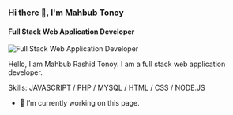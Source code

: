 ### Hi there 👋, I'm Mahbub Tonoy
#### Full Stack Web Application Developer
![Full Stack Web Application Developer](https://scontent.fdac5-2.fna.fbcdn.net/v/t1.6435-9/83337744_963809314079682_4511422036262564814_n.jpg?_nc_cat=104&ccb=1-5&_nc_sid=19026a&_nc_eui2=AeEibIJ5O5Jp-11SWyj_8J6_ORI3gcfKgtU5EjeBx8qC1TQnc7dsJrHxz28RrQuCXnhJYSnet655EA_OZREYCh6w&_nc_ohc=YVkKxFfFQ94AX-QvExv&tn=0HFn6zWwOZ2B3Obi&_nc_ht=scontent.fdac5-2.fna&oh=8134c35be017d521a67af3829ad6b34c&oe=616FE468)

Hello, I am Mahbub Rashid Tonoy. I am a full stack web application developer. 

Skills: JAVASCRIPT / PHP / MYSQL / HTML / CSS / NODE.JS

- 🔭 I’m currently working on this page. 




